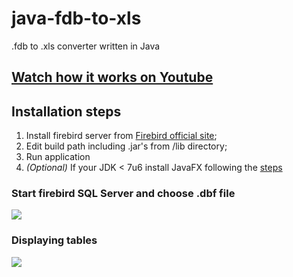 java-fdb-to-xls
===============

.fdb to .xls converter written in Java

## [Watch how it works on Youtube](http://youtu.be/Dnpoqz9rslY)

## Installation steps
1. Install firebird server from [Firebird official site](http://www.firebirdsql.org/en/downloads/);
2. Edit build path including .jar's from /lib directory;
3. Run application
4. _(Optional)_ If your JDK < 7u6 install JavaFX following the [steps](https://docs.oracle.com/javafx/2/installation/jfxpub-installation.htm#CHDIAEJA)

### Start firebird SQL Server and choose .dbf file
![]("//application-connect.png?raw=true")

### Displaying tables
![](//application-interface.png)






